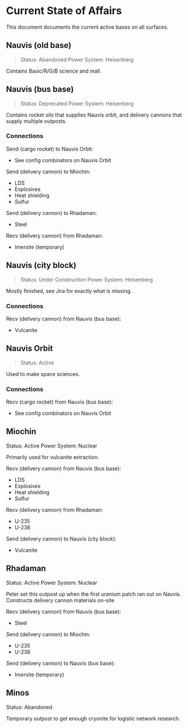 # Current State of Affairs

This document documents the current active bases on all surfaces.

## Nauvis (old base)

> Status: Abandoned
> Power System: Heisenberg

Contains Basic/R/G/B science and mall.

## Nauvis (bus base)

> Status: Deprecated
> Power System: Heisenberg

Contains rocket silo that supplies Nauvis orbit, and delivery cannons that supply multiple outposts.

### Connections

Send (cargo rocket) to Nauvis Orbit:
- See config combinators on Nauvis Orbit

Send (delivery cannon) to Miochin:
- LDS
- Explosives
- Heat shielding
- Sulfur

Send (delivery cannon) to Rhadaman:
- Steel

Recv (delivery cannon) from Rhadaman:
- Imersite (temporary)

## Nauvis (city block)

> Status: Under Construction
> Power System: Heisenberg

Mostly finished, see Jira for exactly what is missing.

### Connections

Recv (delivery cannon) from Nauvis (bus base):
- Vulcanite

## Nauvis Orbit

> Status: Active

Used to make space sciences.

### Connections

Recv (cargo rocket) from Nauvis (bus base):
- See config combinators on Nauvis Orbit

## Miochin

Status: Active
Power System: Nuclear

Primarily used for vulcanite extraction.

Recv (delivery cannon) from Nauvis (bus base):
- LDS
- Explosives
- Heat shielding
- Sulfur

Recv (delivery cannon) from Rhadaman:
- U-235
- U-238

Send (delivery cannon) to Nauvis (city block):
- Vulcanite

## Rhadaman

Status: Active
Power System: Nuclear

Peter set this outpost up when the first uranium patch ran out on Nauvis.
Constructs delivery cannon materials on-site

Recv (delivery cannon) from Nauvis (bus base):
- Steel

Send (delivery cannon) to Miochin:
- U-235
- U-238

Send (delivery cannon) to Nauvis (bus base):
- Imersite (temporary)

## Minos

Status: Abandoned

Temporary outpost to get enough cryonite for logistic network research.